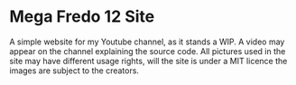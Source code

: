 Mega Fredo 12 Site
================

A simple website for my Youtube channel, as it stands a WIP. A video may appear on the channel explaining the source code. All pictures used in the site may have different usage rights, will the site is under a MIT licence the images are subject to the creators. 
